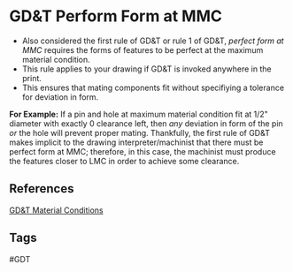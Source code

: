 # GD&T Perform Form at MMC 

* Also considered the first rule of GD&T or rule 1 of GD&T, *perfect form at MMC* requires the forms of features to be perfect at the maximum material condition.
* This rule applies to your drawing if GD&T is invoked anywhere in the print.
* This ensures that mating components fit without specifiying a tolerance for deviation in form.
	
**For Example:** If a pin and hole at maximum material condition fit at 1/2" diameter with exactly 0 clearance left, then *any* deviation in form of the pin *or* the hole will prevent proper mating. Thankfully, the first rule of GD&T makes implicit to the drawing interpreter/machinist that there must be perfect form at MMC; therefore, in this case, the machinist must produce the features closer to LMC in order to achieve some clearance. 

## References
[GD&T Material Conditions](../202112280504)

## Tags
#GDT
